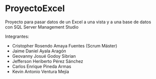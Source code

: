 # ProyectoExcel
Proyecto para pasar datos de un Excel a una vista y a una base de datos con SQL Server Management Studio

Integrantes:
* Cristopher Rosendo Amaya Fuentes (Scrum Máster)
* Jaime Daniel Ayala Aragón
* Geovanny Josué Godoy Sibrian
* Jefferson Heriberto Pérez Sánchez
* Carlos Enrique Pineda Armas
* Kevin Antonio Ventura Mejía
